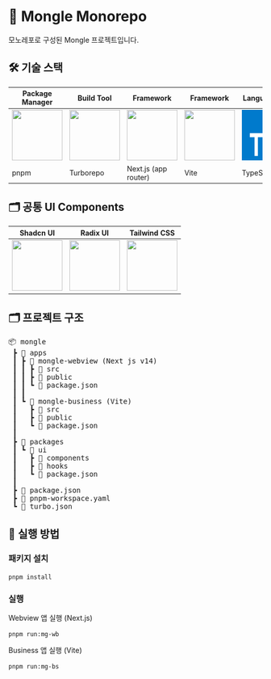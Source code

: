 # 🐶 Mongle Monorepo

모노레포로 구성된 Mongle 프로젝트입니다.

## 🛠️ 기술 스택

| Package Manager | Build Tool | Framework | Framework | Language |
|----------------|------------|-----------|-----------|-----------|
| <img width="100" height="100" src="https://pnpm.io/img/pnpm-no-name-with-frame.svg"/> | <img width="100" height="100" src="https://turbo.build/images/docs/repo/repo-hero-logo-dark.svg"/> | <img width="100" height="100" src="https://assets.vercel.com/image/upload/v1662130559/nextjs/Icon_dark_background.png"/> | <img width="100" height="100" src="https://vitejs.dev/logo.svg"/> | <img width="100" height="100" src="https://raw.githubusercontent.com/github/explore/80688e429a7d4ef2fca1e82350fe8e3517d3494d/topics/typescript/typescript.png"/> |
| pnpm | Turborepo | Next.js (app router)| Vite | TypeScript |

## 🗂 공통 UI Components

| Shadcn UI | Radix UI | Tailwind CSS |
|-----------|----------|--------------|
| <img width="100" height="100" src="https://avatars.githubusercontent.com/u/139895814?s=200&v=4"/> | <img width="100" height="100" src="https://avatars.githubusercontent.com/u/75051251?s=200&v=4"/> | <img width="100" height="100" src="https://avatars.githubusercontent.com/u/67109815?s=200&v=4"/> |

## 🗂️ 프로젝트 구조

<pre>
📦 mongle
 ┣ 📂 apps
 ┃ ┣ 📱 mongle-webview (Next js v14)
 ┃ ┃ ┣ 📂 src
 ┃ ┃ ┣ 📂 public
 ┃ ┃ ┗ 📄 package.json
 ┃ ┃
 ┃ ┗ 💼 mongle-business (Vite)
 ┃   ┣ 📂 src
 ┃   ┣ 📂 public
 ┃   ┗ 📄 package.json
 ┃
 ┣ 📂 packages
 ┃ ┗ 🎨 ui              
 ┃   ┣ 📂 components
 ┃   ┣ 📂 hooks
 ┃   ┗ 📄 package.json
 ┃
 ┣ 📄 package.json
 ┣ 📄 pnpm-workspace.yaml
 ┗ 📄 turbo.json
</pre>

## 🚀 실행 방법

### 패키지 설치
    pnpm install

### 실행

Webview 앱 실행 (Next.js)

    pnpm run:mg-wb
Business 앱 실행 (Vite)

    pnpm run:mg-bs